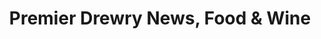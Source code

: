 ---
title: "Premier Drewry News, Food & Wine"
url: /derby/premier-drewry-news-food-and-wine/
shop: convenience
---